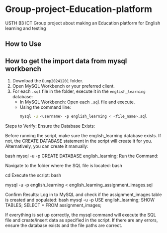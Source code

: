 # Group-project-Education-platform
USTH B3 ICT Group project about making an Education platform for English learning and testing


## How to Use 
## How to get the import data from mysql workbench 

1. Download the `Dump20241201` folder.
2. Open MySQL Workbench or your preferred client.
3. For each `.sql` file in the folder, execute it in the `english_learning` database:
   - In MySQL Workbench: Open each `.sql` file and execute.
   - Using the command line:
     ```bash
     mysql -u <username> -p english_learning < <file_name>.sql
     ```

Steps to Verify:
Ensure the Database Exists:

Before running the script, make sure the english_learning database exists. If not, the CREATE DATABASE statement in the script will create it for you.
Alternatively, you can create it manually:

bash
mysql -u <username> -p
CREATE DATABASE english_learning;
Run the Command:

Navigate to the folder where the SQL file is located:
bash

cd 
Execute the script:
bash

mysql -u <username> -p english_learning < english_learning_assignment_images.sql

Confirm Results:
Log in to MySQL and check if the assignment_images table is created and populated:
bash
mysql -u <username> -p
USE english_learning;
SHOW TABLES;
SELECT * FROM assignment_images;

If everything is set up correctly, the mysql command will execute the SQL file and create/insert data as specified in the script. If there are any errors, ensure the database exists and the file paths are correct.
